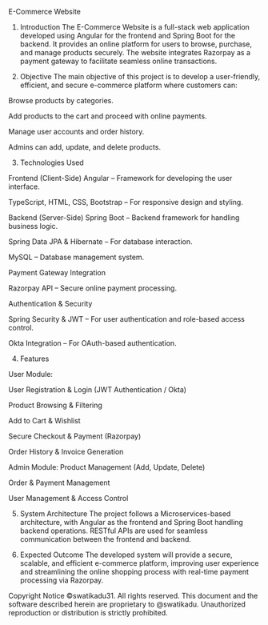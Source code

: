 E-Commerce Website

1. Introduction
The E-Commerce Website is a full-stack web application developed using Angular for the frontend and Spring Boot for the backend. It provides an online platform for users to browse, purchase, and manage products securely. The website integrates Razorpay as a payment gateway to facilitate seamless online transactions.

2. Objective
The main objective of this project is to develop a user-friendly, efficient, and secure e-commerce platform where customers can:

Browse products by categories.

Add products to the cart and proceed with online payments.

Manage user accounts and order history.

Admins can add, update, and delete products.

3. Technologies Used

Frontend (Client-Side)
Angular – Framework for developing the user interface.

TypeScript, HTML, CSS, Bootstrap – For responsive design and styling.

Backend (Server-Side)
Spring Boot – Backend framework for handling business logic.

Spring Data JPA & Hibernate – For database interaction.

MySQL – Database management system.

Payment Gateway Integration

Razorpay API – Secure online payment processing.

Authentication & Security

Spring Security & JWT – For user authentication and role-based access control.

Okta Integration – For OAuth-based authentication.


4.  Features
   
User Module:

User Registration & Login (JWT Authentication / Okta)

Product Browsing & Filtering

Add to Cart & Wishlist

Secure Checkout & Payment (Razorpay)

Order History & Invoice Generation

Admin Module:
Product Management (Add, Update, Delete)

Order & Payment Management

User Management & Access Control

5. System Architecture
The project follows a Microservices-based architecture, with Angular as the frontend and Spring Boot handling backend operations. RESTful APIs are used for seamless communication between the frontend and backend.

6. Expected Outcome
The developed system will provide a secure, scalable, and efficient e-commerce platform, improving user experience and streamlining the online shopping process with real-time payment processing via Razorpay.

Copyright Notice
©swatikadu31. All rights reserved.
This document and the software described herein are proprietary to @swatikadu. Unauthorized reproduction or distribution is strictly prohibited.
